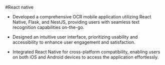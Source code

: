 #React native

* Developed a comprehensive OCR mobile application utilizing React Native, Flask, and NestJS, providing users with
seamless text recognition capabilities on-the-go.

* Designed an intuitive user interface, prioritizing usability and accessibility to enhance user engagement and
satisfaction.

* Integrated React Native for cross-platform compatibility, enabling users on both iOS and Android devices to access
the application effortlessly.
